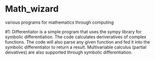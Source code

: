 # Math_wizard
various programs for mathematics through computing

#1:
Differentiator is a simple program that uses the sympy library for symbolic differentiation. The code calculates deriveratives of complex functions. The code will also parse any given function and fed it into the symbolic differentiator to return a result. Multivariable calculus (partial deivatives) are also supported through symbolic differentiation.
